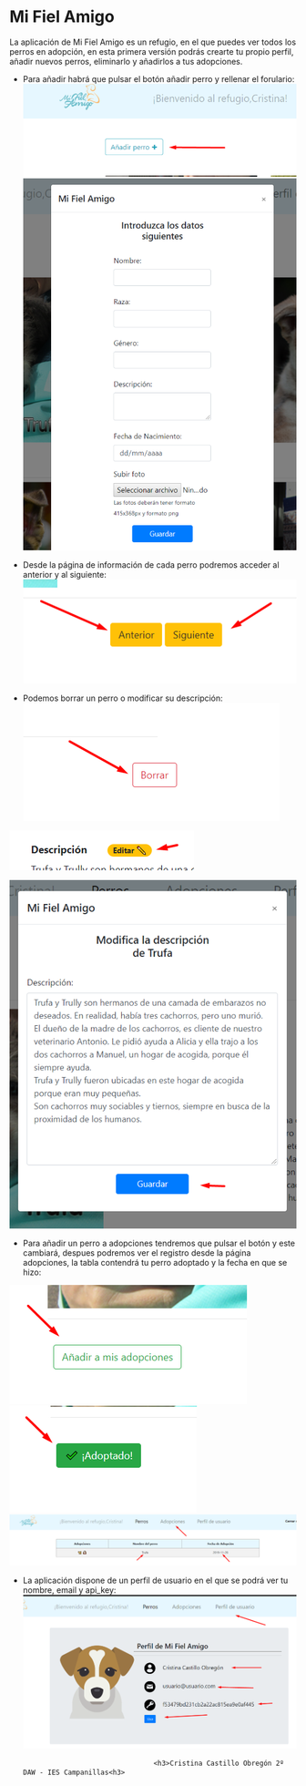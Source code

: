 <h1> Mi Fiel Amigo </h1>

La aplicación de Mi Fiel Amigo es un refugio, en el que puedes ver todos los perros en adopción, en esta primera versión podrás crearte tu propio perfil, añadir nuevos perros, eliminarlo y añadirlos a tus adopciones.

- Para añadir habrá que pulsar el botón añadir perro y rellenar el forulario:
![Pulsar botón](/assets/aniadir1.png "Añadir Perro")
![Modal](/assets/aniadir2.png "Añadir Perro")

- Desde la página de información de cada perro podremos acceder al anterior y al siguiente:
![Botones](/assets/antsig.png "Anterior y siguiente")

- Podemos borrar un perro o modificar su descripción:
![Botones](/assets/borrar.png "Borrar Perro")

![Botones](/assets/editar.png "Modificar Descripción")

![Botones](/assets/editar2.png "Modificar Descripción")

- Para añadir un perro a adopciones tendremos que pulsar el botón y este cambiará, despues podremos ver el registro desde la página adopciones, la tabla contendrá tu perro adoptado y la fecha en que se hizo:

![Botones](/assets/adop.png "Añadir a adopciones")
![Botones](/assets/adop2.png "Adoptado")
![Tabla](/assets/tabla.png "Tabla adopciones")

- La aplicación dispone de un perfil de usuario en el que se podrá ver tu nombre, email y api_key:
![Tabla](/assets/perfilusu.png "Perfil de usuario")


                                      <h3>Cristina Castillo Obregón 2º DAW - IES Campanillas<h3>
